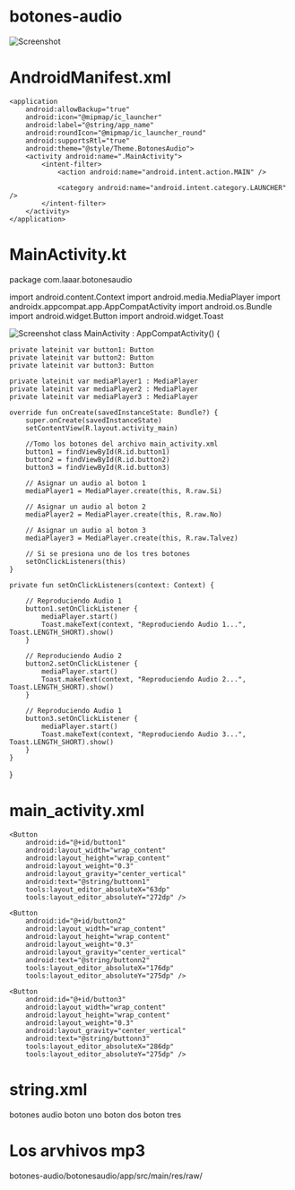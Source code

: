 # botones-audio



 ![Screenshot](botones-audio_1 .png) 


# AndroidManifest.xml

<?xml version="1.0" encoding="utf-8"?>
<manifest xmlns:android="http://schemas.android.com/apk/res/android"
    package="com.laaar.botonesaudio">

    <application
        android:allowBackup="true"
        android:icon="@mipmap/ic_launcher"
        android:label="@string/app_name"
        android:roundIcon="@mipmap/ic_launcher_round"
        android:supportsRtl="true"
        android:theme="@style/Theme.BotonesAudio">
        <activity android:name=".MainActivity">
            <intent-filter>
                <action android:name="android.intent.action.MAIN" />

                <category android:name="android.intent.category.LAUNCHER" />
            </intent-filter>
        </activity>
    </application>

</manifest>



# MainActivity.kt

package com.laaar.botonesaudio

import android.content.Context
import android.media.MediaPlayer
import androidx.appcompat.app.AppCompatActivity
import android.os.Bundle
import android.widget.Button
import android.widget.Toast

 ![Screenshot](screenshot.png) 
class MainActivity : AppCompatActivity() {

    private lateinit var button1: Button
    private lateinit var button2: Button
    private lateinit var button3: Button

    private lateinit var mediaPlayer1 : MediaPlayer
    private lateinit var mediaPlayer2 : MediaPlayer
    private lateinit var mediaPlayer3 : MediaPlayer

    override fun onCreate(savedInstanceState: Bundle?) {
        super.onCreate(savedInstanceState)
        setContentView(R.layout.activity_main)

        //Tomo los botones del archivo main_activity.xml
        button1 = findViewById(R.id.button1)
        button2 = findViewById(R.id.button2)
        button3 = findViewById(R.id.button3)

        // Asignar un audio al boton 1
        mediaPlayer1 = MediaPlayer.create(this, R.raw.Si)

        // Asignar un audio al boton 2
        mediaPlayer2 = MediaPlayer.create(this, R.raw.No)

        // Asignar un audio al boton 3
        mediaPlayer3 = MediaPlayer.create(this, R.raw.Talvez)

        // Si se presiona uno de los tres botones
        setOnClickListeners(this)
    }

    private fun setOnClickListeners(context: Context) {

        // Reproduciendo Audio 1
        button1.setOnClickListener {
            mediaPlayer.start()
            Toast.makeText(context, "Reproduciendo Audio 1...", Toast.LENGTH_SHORT).show()
        }

        // Reproduciendo Audio 2
        button2.setOnClickListener {
            mediaPlayer.start()
            Toast.makeText(context, "Reproduciendo Audio 2...", Toast.LENGTH_SHORT).show()
        }

        // Reproduciendo Audio 1
        button3.setOnClickListener {
            mediaPlayer.start()
            Toast.makeText(context, "Reproduciendo Audio 3...", Toast.LENGTH_SHORT).show()
        }
    }
}


# main_activity.xml


<?xml version="1.0" encoding="utf-8"?>
<LinearLayout xmlns:android="http://schemas.android.com/apk/res/android"
    xmlns:tools="http://schemas.android.com/tools"
    android:layout_width="match_parent"
    android:layout_height="match_parent"
    android:orientation="horizontal"
    tools:context=".MainActivity">

    <Button
        android:id="@+id/button1"
        android:layout_width="wrap_content"
        android:layout_height="wrap_content"
        android:layout_weight="0.3"
        android:layout_gravity="center_vertical"
        android:text="@string/buttonn1"
        tools:layout_editor_absoluteX="63dp"
        tools:layout_editor_absoluteY="272dp" />

    <Button
        android:id="@+id/button2"
        android:layout_width="wrap_content"
        android:layout_height="wrap_content"
        android:layout_weight="0.3"
        android:layout_gravity="center_vertical"
        android:text="@string/buttonn2"
        tools:layout_editor_absoluteX="176dp"
        tools:layout_editor_absoluteY="275dp" />

    <Button
        android:id="@+id/button3"
        android:layout_width="wrap_content"
        android:layout_height="wrap_content"
        android:layout_weight="0.3"
        android:layout_gravity="center_vertical"
        android:text="@string/buttonn3"
        tools:layout_editor_absoluteX="286dp"
        tools:layout_editor_absoluteY="275dp" />

</LinearLayout>






# string.xml

<resources>
    <string name="app_name">botones audio</string>
    <string name="buttonn1">boton uno</string>
    <string name="buttonn2">boton dos</string>
    <string name="buttonn3">boton tres</string>
</resources>



# Los arvhivos mp3

botones-audio/botonesaudio/app/src/main/res/raw/
